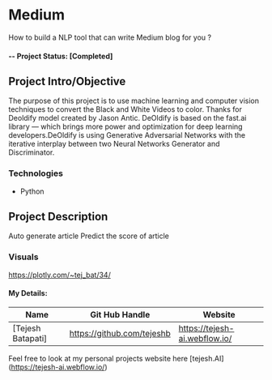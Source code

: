# Medium
How to build a NLP tool that can write Medium blog for you ?


#### -- Project Status: [Completed]

## Project Intro/Objective
The purpose of this project is to use machine learning and computer vision techniques to convert the Black and White Videos to color. Thanks for Deoldify model created by Jason Antic. DeOldify is based on the fast.ai library — which brings more power and optimization for deep learning developers.DeOldify is using Generative Adversarial Networks with the iterative interplay between two Neural Networks Generator and Discriminator.



### Technologies
* Python




## Project Description
Auto generate article
Predict the score of article

### Visuals

https://plotly.com/~tej_bat/34/


#### My Details:

|Name     |  Git Hub Handle   | Website  |
|---------|-----------------|--------------|
|[Tejesh Batapati]| https://github.com/tejeshb   | https://tejesh-ai.webflow.io/|

Feel free to look at my personal projects website here [tejesh.AI] (https://tejesh-ai.webflow.io/)



